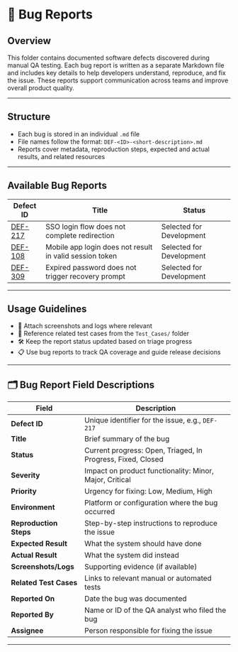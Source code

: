 # 🐞 Bug Reports

## Overview

This folder contains documented software defects discovered during manual QA testing. Each bug report is written as a separate Markdown file and includes key details to help developers understand, reproduce, and fix the issue. These reports support communication across teams and improve overall product quality.

---

## Structure

- Each bug is stored in an individual `.md` file
- File names follow the format: `DEF-<ID>-<short-description>.md`
- Reports cover metadata, reproduction steps, expected and actual results, and related resources

---

## Available Bug Reports

| Defect ID | Title                                                                 | Status                  |
|-----------|------------------------------------------------------------------------|--------------------------|
| [DEF-217](DEF-217-SSO-login-redirect.md) | SSO login flow does not complete redirection             | Selected for Development |
| [DEF-108](DEF-108-Mobile-app-logini-does-not-result-in-valid-session-token.md) | Mobile app login does not result in valid session token | Selected for Development |
| [DEF-309](DEF-309-expired-password-login.md) | Expired password does not trigger recovery prompt        | Selected for Development |

---

## Usage Guidelines

- 📎 Attach screenshots and logs where relevant
- 🔗 Reference related test cases from the `Test_Cases/` folder
- 🛠 Keep the report status updated based on triage progress
- 📋 Use bug reports to track QA coverage and guide release decisions

---

## 🗂️ Bug Report Field Descriptions

| Field               | Description                                                             |
|---------------------|-------------------------------------------------------------------------|
| **Defect ID**       | Unique identifier for the issue, e.g., `DEF-217`                        |
| **Title**           | Brief summary of the bug                                                |
| **Status**          | Current progress: Open, Triaged, In Progress, Fixed, Closed             |
| **Severity**        | Impact on product functionality: Minor, Major, Critical                 |
| **Priority**        | Urgency for fixing: Low, Medium, High                                   |
| **Environment**     | Platform or configuration where the bug occurred                        |
| **Reproduction Steps** | Step-by-step instructions to reproduce the issue                 |
| **Expected Result** | What the system should have done                                        |
| **Actual Result**   | What the system did instead                                             |
| **Screenshots/Logs**| Supporting evidence (if available)                                      |
| **Related Test Cases** | Links to relevant manual or automated tests                        |
| **Reported On**     | Date the bug was documented                                             |
| **Reported By**     | Name or ID of the QA analyst who filed the bug                         |
| **Assignee**        | Person responsible for fixing the issue                                 |
---